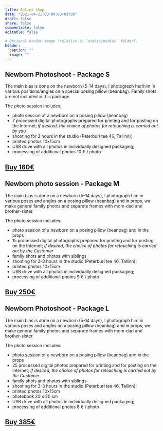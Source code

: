 ```yaml
---
title: Online shop
date: "2021-04-21T00:00:00+01:00"
draft: false
share: false
commentable: false
editable: false

# Optional header image (relative to `static/media/` folder).
header:
  caption: ""
  image: ""
---
```

## Newborn Photoshoot - Package S

The main bias is done on the newborn (5-14 days), I photograph her/him in various positions/angles on a special posing pillow (beanbag). Family shots are not included in this package.

The photo session includes:
* photo session of a newborn on a posing pillow (beanbag)
* 7 processed digital photographs prepared for printing and for posting on the Internet;
_if desired, the choice of photos for retouching is carried out by you_
* shooting for 2 hours in the studio (Peterburi tee 46, Tallinn);
* printed photos 10x15cm
* USB drive with all photos in individually designed packaging;
* processing of additional photos 10 € / photo

## [Buy 160€](https://payment.maksekeskus.ee/pay/1/link.html?shopId=67dc8517-aa4a-43be-9299-13d4a03231e8&amount=160&paymentId=S)

## Newborn photo session - Package M

The main bias is done on a newborn (5-14 days), I photograph him in various poses and angles on a posing pillow (beanbag) and in props, we make general family photos and separate frames with mom-dad and brother-sister.

The photo session includes:
* photo session of a newborn on a posing pillow (beanbag) and in the props
* 15 processed digital photographs prepared for printing and for posting on the Internet;
_if desired, the choice of photos for retouching is carried out by the Customer_
* family shots and photos with siblings
* shooting for 2-3 hours in the studio (Peterburi tee 46, Tallinn);
* printed photos 10x15cm
* USB drive with all photos in individually designed packaging;
* processing of additional photos 9 € / photo

## [Buy 250€](https://payment.maksekeskus.ee/pay/1/link.html?shopId=67dc8517-aa4a-43be-9299-13d4a03231e8&amount=250&paymentId=M)

## Newborn Photoshoot - Package L

The main bias is done on a newborn (5-14 days), I photograph him in various poses and angles on a posing pillow (beanbag) and in props, we make general family photos and separate frames with mom-dad and brother-sister.

The photo session includes:
* photo session of a newborn on a posing pillow (beanbag) and in the props
* 25 processed digital photos prepared for printing and for posting on the Internet;
_if desired, the choice of photos for retouching is carried out by the Customer_
* family shots and photos with siblings
* shooting for 2-3 hours in the studio (Peterburi tee 46, Tallinn);
* printed photos 10x15cm
* photobook 20 x 20 cm
* USB drive with all photos in individually designed packaging;
* processing of additional photos 8 € / photo

## [Buy 385€](https://payment.maksekeskus.ee/pay/1/link.html?shopId=67dc8517-aa4a-43be-9299-13d4a03231e8&amount=385&paymentId=L)